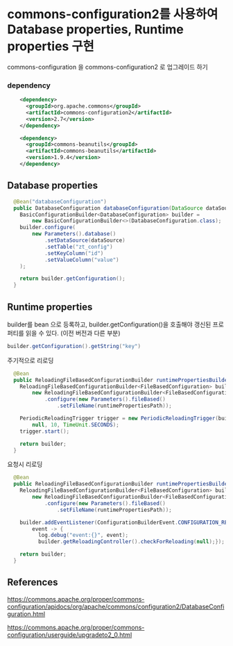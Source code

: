 commons-configuration2를 사용하여 Database properties, Runtime properties 구현
=================================

commons-configuration 을 commons-configuration2 로 업그레이드 하기

### dependency
```xml
    <dependency>
      <groupId>org.apache.commons</groupId>
      <artifactId>commons-configuration2</artifactId>
      <version>2.7</version>
    </dependency>

    <dependency>
      <groupId>commons-beanutils</groupId>
      <artifactId>commons-beanutils</artifactId>
      <version>1.9.4</version>
    </dependency>
```
## Database properties

```java
  @Bean("databaseConfiguration")
  public DatabaseConfiguration databaseConfiguration(DataSource dataSource) throws ConfigurationException {
    BasicConfigurationBuilder<DatabaseConfiguration> builder =
        new BasicConfigurationBuilder<>(DatabaseConfiguration.class);
    builder.configure(
        new Parameters().database()
            .setDataSource(dataSource)
            .setTable("zt_config")
            .setKeyColumn("id")
            .setValueColumn("value")
    );

    return builder.getConfiguration();
  }
```

## Runtime properties
builder를 bean 으로 등록하고, builder.getConfiguration()을 호출해야 갱신된 프로퍼티를 읽을 수 있다. (이전 버전과 다른 부분)
```java
builder.getConfiguration().getString("key")
```
주기적으로 리로딩
```java
  @Bean
  public ReloadingFileBasedConfigurationBuilder runtimePropertiesBuilder() {
    ReloadingFileBasedConfigurationBuilder<FileBasedConfiguration> builder =
        new ReloadingFileBasedConfigurationBuilder<FileBasedConfiguration>(PropertiesConfiguration.class)
            .configure(new Parameters().fileBased()
                .setFileName(runtimePropertiesPath));

    PeriodicReloadingTrigger trigger = new PeriodicReloadingTrigger(builder.getReloadingController(),
        null, 10, TimeUnit.SECONDS);
    trigger.start();

    return builder;
  }
```

요청시 리로딩
```java
  @Bean
  public ReloadingFileBasedConfigurationBuilder runtimePropertiesBuilder2() {
    ReloadingFileBasedConfigurationBuilder<FileBasedConfiguration> builder =
        new ReloadingFileBasedConfigurationBuilder<FileBasedConfiguration>(PropertiesConfiguration.class)
            .configure(new Parameters().fileBased()
                .setFileName(runtimePropertiesPath));

    builder.addEventListener(ConfigurationBuilderEvent.CONFIGURATION_REQUEST,
        event -> {
          log.debug("event:{}", event);
          builder.getReloadingController().checkForReloading(null);});

    return builder;
  }
```





## References
https://commons.apache.org/proper/commons-configuration/apidocs/org/apache/commons/configuration2/DatabaseConfiguration.html

https://commons.apache.org/proper/commons-configuration/userguide/upgradeto2_0.html





